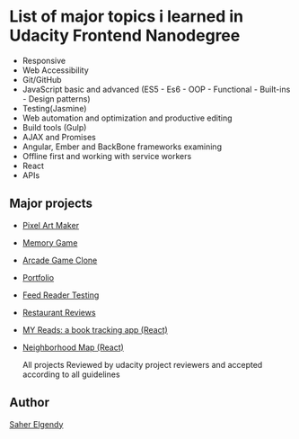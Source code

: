 # List of major topics i learned in Udacity Frontend Nanodegree

* Responsive
* Web Accessibility
* Git/GitHub
* JavaScript basic and advanced (ES5 - Es6 - OOP - Functional - Built-ins - Design patterns)
* Testing(Jasmine)
* Web automation and optimization and productive editing
* Build tools (Gulp)
* AJAX and Promises
* Angular, Ember and BackBone frameworks examining
* Offline first and working with service workers
* React
* APIs

## Major projects

* [Pixel Art Maker][1]

 [1]: https://github.com/saher-elgendy/Pixel-Art-Maker-Project 'Pixel Art Maker'

* [Memory Game][2]

[2]: https://github.com/saher-elgendy/memory-game-project 'Memory Game'

* [Arcade Game Clone][3]

 [3]: https://github.com/saher-elgendy/Arcade-game-clone   'Arcade Game Clone'

* [Portfolio][4]

 [4]: https://github.com/saher-elgendy/My-portfolio 'Portfolio'

* [Feed Reader Testing][5]
 
 [5]: https://github.com/saher-elgendy/Udacity-feed-reader-testing   'Feed Reader Testing'

* [Restaurant Reviews][6]

  [6]: https://github.com/saher-elgendy/Restaurant-Review      'Restaurant Reviews'

* [MY Reads: a book tracking app (React)][7]

  [7]: https://github.com/saher-elgendy/MY-reads-book-tracking-app-  'Myreads'

* [Neighborhood Map (React)][8]

  [8]: https://github.com/saher-elgendy/Neighborhood-Map-React-

  All projects Reviewed by udacity project reviewers and accepted according to all guidelines

## Author

[Saher Elgendy][9]

[9]: https://github.com/saher-elgendy            "Saher Elgendy"  


